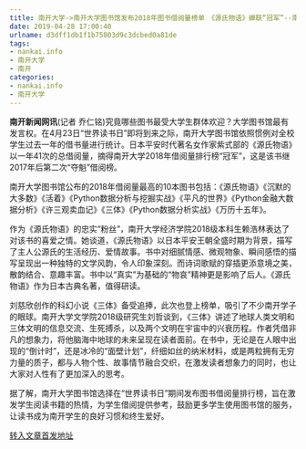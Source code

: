 ```yaml
---
title: 南开大学->南开大学图书馆发布2018年图书借阅量榜单　《源氏物语》蝉联“冠军”--南开要闻 | nankai.info
date: 2019-04-28 17:00:40
urlname: d3dff1db1f1b75003d9c3dcbed0a81de
tags: 
- nankai.info
- 南开大学
- 南开
categories:
- nankai.info
- 南开大学
---
```


**南开新闻网讯**(记者 乔仁铭)究竟哪些图书最受大学生群体欢迎？大学图书馆最有发言权。在4月23日“世界读书日”即将到来之际，南开大学图书馆依照惯例对全校学生过去一年的借书量进行统计。日本平安时代著名女作家紫式部的《源氏物语》以一年41次的总借阅量，摘得南开大学2018年借阅量排行榜“冠军”，这是该书继2017年后第二次“夺魁”借阅榜。

南开大学图书馆公布的2018年借阅量最高的10本图书包括：《源氏物语》《沉默的大多数》《活着》《Python数据分析与挖掘实战》《平凡的世界》《Python金融大数据分析》《许三观卖血记》《三体》《Python数据分析实战》《万历十五年》。

作为《源氏物语》的忠实“粉丝”，南开大学经济学院2018级本科生赖浩林表达了对该书的喜爱之情。她谈道，《源氏物语》以日本平安王朝全盛时期为背景，描写了主人公源氏的生活经历、爱情故事。书中对细腻情感、微观物象、瞬间感悟的描写呈现出一种独特的文学风韵，令人印象深刻。而诗词歌赋的穿插更添意境之美，散韵结合、意趣丰富。书中以“真实”为基础的“物哀”精神更是影响了后人。《源氏物语》作为日本古典名著，值得研读。

刘慈欣创作的科幻小说《三体》备受追捧，此次也登上榜单，吸引了不少南开学子的眼球。南开大学文学院2018级研究生刘哲谈到，《三体》讲述了地球人类文明和三体文明的信息交流、生死搏杀，以及两个文明在宇宙中的兴衰历程。作者凭借非凡的想象力，将他脑海中地球的未来呈现在读者面前。在书中，无论是在人眼中出现的“倒计时”，还是冰冷的“面壁计划”，纤细如丝的纳米材料，或是两粒拥有无穷力量的质子，都与人物个性、故事情节融合交织，在激发读者想象力的同时，也让大家对人性有了更加深入的思考。

据了解，南开大学图书馆选择在“世界读书日”期间发布图书借阅量排行榜，旨在激发学生阅读书籍的热情，为学生借阅提供参考，鼓励更多学生使用图书馆的服务，让读书成为南开学生的良好习惯和终生爱好。

[转入文章首发地址](http://news.nankai.edu.cn/nkyw/system/2019/04/22/000446339.shtml)